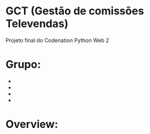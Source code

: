 # GCT (Gestão de comissões Televendas)

Projeto final do Codenation Python Web 2

# Grupo:
-
-
-
-

# Overview:

